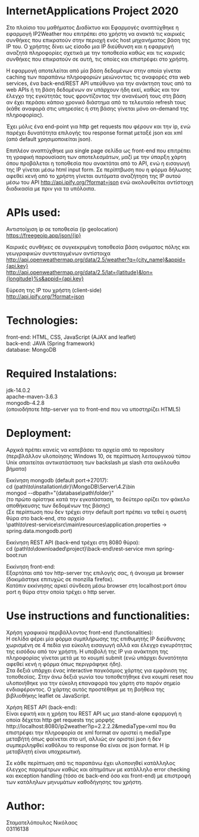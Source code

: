 # InternetApplications Project 2020
Στο πλαίσιο του μαθήματος Διαδίκτυο και Εφαρμογές αναπτύχθηκε η εφαρμογή IP2Weather που επιτρέπει στο χρήστη
να ανακτά τις καιρικές συνθήκες που επικρατούν στην περιοχή ενός host μηχανήματος βάση της IP του.
Ο χρήστης δίνει ως είσοδο μια IP διεύθυνση και η εφαρμογή αναζητά πληροφορίες σχετικά με την τοποθεσία καθώς
και τις καιρικές συνθήκες που επικρατούν σε αυτή, τις οποίες και επιστρέφει στο χρήστη.

Η εφαρμογή αποτελείται από μία βάση δεδομένων στην αποία γίνεται caching των παραπάνω πληροφοριών μειώνοντας τις αναφορές
στα web services, ένα back-end/REST API υπεύθυνο για την ανάκτηση τους από τα web APIs ή τη βάση δεδομένων αν υπάρχουν
ήδη εκεί, καθώς και τον έλεγχο της εγκύτητάς τους φροντίζοντας την ανανέωσή τους στη βάση αν έχει περάσει κάποιo
χρονικό διάστημα από το τελευταίο refresh τους (κάθε αναφορά στις υπηρεσίες ή στη βάσης γίνεται μόνο on-demand της πληροφορίας).

Έχει μόλις ένα end-point για http get requests που φέρουν και την ip, ενώ παρέχει δυνατότητα επιλογής του response format
μεταξέ json και xml (από default χρησιμοποιείται json).

Επιπλέον αναπτύχθηκε μια single page σελίδα ως front-end που επιτρέπει τη γραφική παρουσίαση των αποτελεσμάτων, μαζί με την ύπαρξη χάρτη όπου προβάλεται η τοποθεσία που ανακτάται από το API, ενώ η εισαγωγή της IP γίνεται μέσω html input form.
Σε περίπτβωση που η φόρμα δήλωσης αφεθεί κενή από το χρήστη γίνεται αυτόματα αναζήτηση της IP αυτού μέσω του API
http://api.ipify.org/?format=json ενώ ακολουθείται αντίστοιχη διαδικασία με πριν για τα υπόλοιπα.


# APIs used:

Αντιστοίχιση ip σε τοποθεσία (ip geolocation)\
https://freegeoip.app/json/{ip}

Καιρικές συνθήκες σε συγκεκριμένη τοποθεσία βάση ονόματος πόλης και γεωγραφικών συντεταγμένων αντίστοιχα\
http://api.openweathermap.org/data/2.5/weather?q={city_name}&appid={api.key} \
http://api.openweathermap.org/data/2.5/lat={latitude}&lon={longitude}%s&appid={api.key}

Εύρεση της IP του χρήστη (client-side)\
http://api.ipify.org/?format=json


# Technologies:

front-end: HTML, CSS, JavaScript (AJAX and leaflet)\
back-end: JAVA (Spring framework)\
database: MongoDB

# Required Instalations:

jdk-14.0.2\
apache-maven-3.6.3\
mongodb-4.2.8\
(οποιοδήποτε http-server για το front-end που να υποστηρίζει HTML5)

# Deployment:

Αρχικά πρέπει κανείς να κατεβάσει τα αρχεία από το repository
(περιβλάλλον υλοποίησης Windows 10, σε περίπτωση λειτουργικού τύπου Unix
απαιτείται αντικατάσταση των backslash με slash στα ακόλουθα βήματα)

Εκκίνηση mongodb (default port->27017):\
cd {path\to\installation\dir}\MongoDB\Server\4.2\bin\
mongod --dbpath="{database\path\folder}"\
(το πρώτο ορίστηκε κατά την εγκατάσταση, το δεύτερο ορίζει τον φάκελο αποθήκευσης των δεδομένων της βάσης)\
(Σε περίπτωση που δεν τρέχει στην default port πρέπει να τεθεί η σωστή θύρα στο back-end, στο αρχείο\
\path\to\rest-service\src\main\resources\application.properties -> spring.data.mongodb.port)

Εκκίνηση REST API (back-end τρέχει στη 8080 θύρα):\
cd {path\to\downloaded\project}\back-end\rest-service
mvn spring-boot:run

Εκκίνηση front-end:\
Εξαρτάται από τον http-server της επιλογής σας, ή άνοιγμα με browser (δοκιμάστηκε επιτυχώς σε monzilla firefox).\
Κατόπιν εκκίνησης αρκεί σύνδεση μέσω browser στη localhost:port
όπου port η θύρα στην οποία τρέχει ο http server.

# Use instructions and functionalities:

Χρήση γραφικού περιβάλλοντος front-end (functionalities):\
Η σελίδα φέρει μία φόρμα συμπλήρωσης της επιθυμητής IP διεύθυνσης χωρισμένη σε 4 πεδία για εύκολη εισαγωγή
αλλά και έλεγχο εγκυρότητας της εισόδου από τον χρήστη. Η υποβολή της IP για ανάκτηση της πληροφορίας γίνεται
μετά με το κουμπί submit (ενώ υπάρχει δυνατότητα αφεθεί κενή η φόρμα όπως περιγράφηκε ήδη).\
Στα δεξιά υπάρχει ένας interactive παγκόσμιος χάρτης για εμφάνιση της τοποθεσίας. Στην άνω δεξιά γωνία του
τοποθετήθηκε ένα κουμπί reset που υλοποιήθηκε για την εύκολη επαναφορά του χάρτη στο παρόν σημείο ενδιαφέροντος.
Ο χάρτης αυτός προστέθηκε με τη βοήθεια της βιβλιοθήκης leaflet σε JavaScript.

Χρήση REST API (back-end):\
Είναι εφικτή και η χρήση του REST API ως μια stand-alone εφαρμογή η οποία δέχεται http get requests της
μορφής http://localhost:8080/ip2weather?ip=2.2.2.2&mediaType=xml που θα επιστρέφει την πληροφορία σε xml
format αν οριστεί η mediaType μεταβήτή όπως φαίνεται στο url, αλλιώς αν οριστεί json ή δεν συμπεριληφθεί καθόλου
το response θα είναι σε json format. Η ip μεταβλητή είναι υποχρεωτική.


Σε κάθε περίπτωση από τις παραπάνω έχει υλοποιηθεί κατάλληλος έλεγχος παραμέτρων καθώς και αiτημάτων με κατάλληλο
error checking και exception handling (τόσο σε back-end όσο και front-end) με επιστροφή των κατάληλων μηνυμάτων
καθοδήγησης του χρήστη.

# Author:

Σταματελόπουλος Νικόλαος\
03116138
